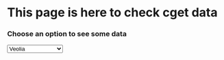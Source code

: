 <html>
<head>
<meta charset="utf-8"/>
<script src="script.js"></script>
<link rel="stylesheet" href="style.css" />
	<title>CGET data page</title>
</head>
<body>
	<h1>This page is here to check cget data</h1>
	<h3>Choose an option to see some data</h3>
	<select onchange="init(this.options[this.selectedIndex].value);" 
			onload="init(this.options[0].value);">
		<option value="veolia">Veolia</option>
		<option value="solidarum">Solidarum</option>
		<option value="vinci">Vinci</option>
		<option value="carasso">Carasso</option>
		<option value="apriles">Apriles</option>
		<option value="bretagne_solidaire">Bretagne Creative</option>
	</select>
	<div id="data"></div>
</body>
</html>